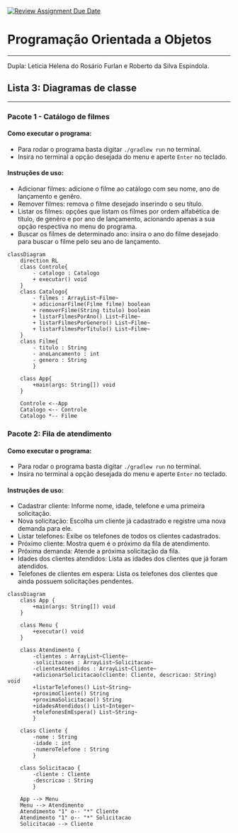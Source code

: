 [![Review Assignment Due Date](https://classroom.github.com/assets/deadline-readme-button-22041afd0340ce965d47ae6ef1cefeee28c7c493a6346c4f15d667ab976d596c.svg)](https://classroom.github.com/a/glaA5tz-)

# Programação Orientada a Objetos

--- 

Dupla: Leticia Helena do Rosário Furlan e Roberto da Silva Espindola.

## Lista 3: Diagramas de classe

---

### Pacote 1 - Catálogo de filmes

#### Como executar o programa:

- Para rodar o programa basta digitar ```./gradlew run``` no terminal.
- Insira no terminal a opção desejada do menu e aperte ```Enter``` no teclado.
#### Instruções de uso:

- Adicionar filmes: adicione o filme ao catálogo com seu nome, ano de lançamento e genêro.
- Remover filmes: remova o filme desejado inserindo o seu título.
- Listar os filmes: opções que listam os filmes por ordem alfabética de título, de genêro e por ano de lançamento, acionando apenas a sua opção respectiva no menu do programa.
- Buscar os filmes de determinado ano: insira o ano do filme desejado para buscar o filme pelo seu ano de lançamento.



```mermaid
classDiagram
    direction RL
    class Controle{
        - catalogo : Catalogo
        + executar() void
    }
    class Catalogo{
        - filmes : ArrayList~Filme~
        + adicionarFilme(Filme filme) boolean
        + removerFilme(String titulo) boolean
        + listarFilmesPorAno() List~Filme~
        + listarFilmesPorGenero() List~Filme~
        + listarFilmesPorTitulo() List~Filme~
    }
    class Filme{
        - titulo : String
        - anoLancamento : int
        - genero : String
        }
    
    class App{
        +main(args: String[]) void
    }
        
    Controle <--App
    Catalogo <-- Controle
    Catalogo *-- Filme

```

### Pacote 2: Fila de atendimento 

#### Como executar o programa:

- Para rodar o programa basta digitar ```./gradlew run``` no terminal.
- Insira no terminal a opção desejada do menu e aperte ```Enter``` no teclado.

#### Instruções de uso:
- Cadastrar cliente: Informe nome, idade, telefone e uma primeira solicitação.
- Nova solicitação: Escolha um cliente já cadastrado e registre uma nova demanda para ele.
- Listar telefones: Exibe os telefones de todos os clientes cadastrados.
- Próximo cliente: Mostra quem é o próximo da fila de atendimento.
- Próxima demanda: Atende a próxima solicitação da fila.
- Idades dos clientes atendidos: Lista as idades dos clientes que já foram atendidos.
- Telefones de clientes em espera: Lista os telefones dos clientes que ainda possuem solicitações pendentes.


```mermaid
classDiagram
    class App {
        +main(args: String[]) void
    }

    class Menu {
        +executar() void
    }

    class Atendimento {
        -clientes : ArrayList~Cliente~
        -solicitacoes : ArrayList~Solicitacao~
        -clientesAtendidos : ArrayList~Cliente~
        +adicionarSolicitacao(cliente: Cliente, descricao: String) void
        +listarTelefones() List~String~
        +proximoCliente() String
        +proximaSolicitacao() String
        +idadesAtendidos() List~Integer~
        +telefonesEmEspera() List~String~
        }

    class Cliente {
        -nome : String
        -idade : int
        -numeroTelefone : String
        }

    class Solicitacao {
        -cliente : Cliente
        -descricao : String
        }

    App --> Menu
    Menu --> Atendimento
    Atendimento "1" o-- "*" Cliente
    Atendimento "1" o-- "*" Solicitacao
    Solicitacao --> Cliente
```